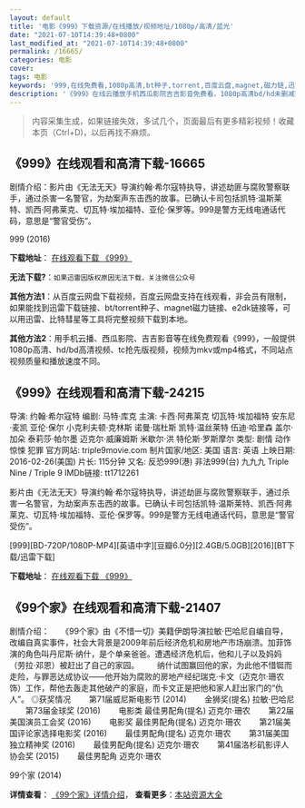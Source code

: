 ```yaml
---
layout: default
title: '电影《999》下载资源/在线播放/视频地址/1080p/高清/蓝光'
date: "2021-07-10T14:39:48+0800"
last_modified_at: "2021-07-10T14:39:48+0800"
permalink: /16665/
categories: 电影
cover:
tags: 电影
keywords: '999,在线免费看,1080p高清,bt种子,torrent,百度云盘,magnet,磁力链,迅雷下载资源'
description: '《999》在线云播放手机西瓜影院吉吉影音免费看，1080p高清bd/hd未删减完整版和tc抢先枪版，mkv/mp4格式，附带bt/torrent种子、magnet/磁力链、百度云盘、网盘资源迅雷下载链接'
---
```


>内容采集生成，如果链接失效，多试几个，页面最后有更多精彩视频！收藏本页（Ctrl+D)，以后再找不麻烦。


## 《999》在线观看和高清下载-16665

剧情介绍：影片由《无法无天》导演约翰·希尔寇特执导，讲述劫匪与腐败警察联手，通过杀害一名警官，为劫案声东击西的故事。已确认卡司包括凯特·温斯莱特、凯西·阿弗莱克、切瓦特·埃加福特、亚伦·保罗等。999是警方无线电通话代码，意思是“警官受伤”。


999 (2016)

**下载地址**： [在线观看下载 《999》](https://www.btbtdy.me/btdy/dy3078.html) 


**无法下载?**：`如果迅雷因版权原因无法下载，关注微信公众号 `

**其他方法1**：从百度云网盘下载视频，百度云网盘支持在线观看，非会员有限制，如果能找到迅雷下载链接、bt/torrent种子、magnet磁力链接、e2dk链接等，可以用迅雷、比特彗星等工具将完整视频下载到本地。

**其他方法2**：用手机云播、西瓜影院、吉吉影音等在线免费观看《999》，一般提供1080p高清、hd/bd高清视频、tc抢先版视频，视频为mkv或mp4格式，不同站点视频质量和播放速度不同。


## 《999》在线观看和高清下载-24215

导演: 约翰·希尔寇特 编剧: 马特·库克 主演: 卡西·阿弗莱克 切瓦特·埃加福特 安东尼·麦凯 亚伦·保尔 小克利夫顿·克林斯 诺曼·瑞杜斯 凯特·温丝莱特 伍迪·哈里森 盖尔·加朵 泰莉莎·帕尔墨 迈克尔·威廉姆斯 米歇尔·洪 特伦斯·罗斯摩尔 类型: 剧情 动作 惊悚 犯罪 官方网站: triple9movie.com 制片国家/地区: 美国 语言: 英语 上映日期: 2016-02-26(美国) 片长: 115分钟 又名: 反恐999(港) 非法999(台) 九九九 Triple Nine / Triple 9 IMDb链接: tt1712261

影片由《无法无天》导演约翰·希尔寇特执导，讲述劫匪与腐败警察联手，通过杀害一名警官，为劫案声东击西的故事。已确认卡司包括凯特·温斯莱特、凯西·阿弗莱克、切瓦特·埃加福特、亚伦·保罗等。999是警方无线电通话代码，意思是“警官受伤”。


[999][BD-720P/1080P-MP4][英语中字][豆瓣6.0分][2.4GB/5.0GB][2016][BT下载/迅雷下载]

**下载地址**： [在线观看下载 《999》](https://www.btdx8.com/torrent/triple_nine_2016.html) 


## 《99个家》在线观看和高清下载-21407

剧情介绍：　　《99个家》由《不惜一切》美籍伊朗导演拉敏·巴哈尼自编自导，改编自真实事件，社会大背景是2009年前后经济危机和房地产市场崩溃。加菲饰演的角色叫丹尼斯·纳什，是个单亲爸爸。遭遇经济危机后，他和儿子以及妈妈（劳拉·邓恩）被赶出了自己的家园。 　　纳什试图赢回他的家，为此他不惜铤而走险，与罪恶达成协议——他开始为腐败的房地产经纪瑞克·卡文（迈克尔·珊农 饰）工作，帮他去轰走其他破产的家庭，而卡文正是把他和家人赶出家门的“仇人”。   ◎获奖情况   　　第71届威尼斯电影节 (2014) 　　金狮奖(提名) 拉敏·巴哈尼   　　第73届金球奖 (2016) 　　电影类 最佳男配角(提名) 迈克尔·珊农   　　第22届美国演员工会奖 (2016) 　　电影奖 最佳男配角(提名) 迈克尔·珊农   　　第21届美国评论家选择电影奖 (2016) 　　最佳男配角(提名) 迈克尔·珊农   　　第31届美国独立精神奖 (2016) 　　最佳男配角(提名) 迈克尔·珊农   　　第41届洛杉矶影评人协会奖 (2015) 　　最佳男配角 迈克尔·珊农


99个家 (2014)

**详情查看**： [《99个家》详情介绍](/movie/21407/)， **查看更多**：[本站资源大全](/movie/t/all/)

